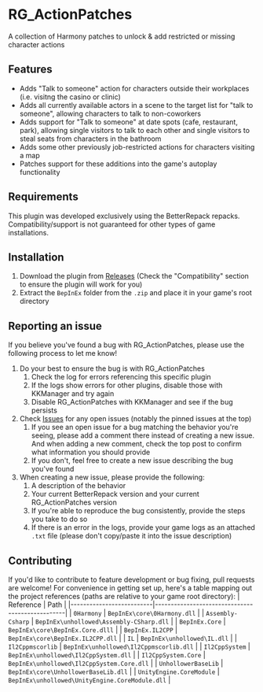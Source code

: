 # RG_ActionPatches
A collection of Harmony patches to unlock &amp; add restricted or missing character actions

## Features
- Adds "Talk to someone" action for characters outside their workplaces (i.e. visitng the casino or clinic)
- Adds all currently available actors in a scene to the target list for "talk to someone", allowing characters to talk to non-coworkers
- Adds support for "Talk to someone" at date spots (cafe, restaurant, park), allowing single visitors to talk to each other and single visitors to steal seats from characters in the bathroom
- Adds some other previously job-restricted actions for characters visiting a map
- Patches support for these additions into the game's autoplay functionality

## Requirements
This plugin was developed exclusively using the BetterRepack repacks. Compatibility/support is not guaranteed for other types of game installations.

## Installation
1. Download the plugin from [Releases](https://github.com/bogus-things/RG_ActionPatches/releases) (Check the "Compatibility" section to ensure the plugin will work for you)
2. Extract the `BepInEx` folder from the `.zip` and place it in your game's root directory

## Reporting an issue
If you believe you've found a bug with RG_ActionPatches, please use the following process to let me know!
1. Do your best to ensure the bug is with RG_ActionPatches
    1. Check the log for errors referencing this specific plugin
    2. If the logs show errors for other plugins, disable those with KKManager and try again
    3. Disable RG_ActionPatches with KKManager and see if the bug persists
2. Check [Issues](https://github.com/bogus-things/RG_ActionPatches/issues) for any open issues (notably the pinned issues at the top)
    1. If you see an open issue for a bug matching the behavior you're seeing, please add a comment there instead of creating a new issue. And when adding a new comment, check the top post to confirm what information you should provide
    2. If you don't, feel free to create a new issue describing the bug you've found
3. When creating a new issue, please provide the following:
    1. A description of the behavior
    2. Your current BetterRepack version and your current RG_ActionPatches version
    3. If you're able to reproduce the bug consistently, provide the steps you take to do so
    4. If there is an error in the logs, provide your game logs as an attached `.txt` file (please don't copy/paste it into the issue description)
  
  ## Contributing
  If you'd like to contribute to feature development or bug fixing, pull requests are welcome! For convenience in getting set up, here's a table mapping out the project references (paths are relative to your game root directory):
| Reference                | Path                                            |
|--------------------------|-------------------------------------------------|
| `0Harmony`               | `BepInEx\core\0Harmony.dll`                     |
| `Assembly-Csharp`        | `BepInEx\unhollowed\Assembly-CSharp.dll`        |
| `BepInEx.Core`           | `BepInEx\core\BepInEx.Core.dlll`                |
| `BepInEx.IL2CPP`         | `BepInEx\core\BepInEx.IL2CPP.dll`               |
| `IL`                     | `BepInEx\unhollowed\IL.dll`                     |
| `Il2Cppmscorlib`         | `BepInEx\unhollowed\Il2Cppmscorlib.dll`         |
| `Il2CppSystem`           | `BepInEx\unhollowed\Il2CppSystem.dll`           |
| `Il2CppSystem.Core`      | `BepInEx\unhollowed\Il2CppSystem.Core.dll`      |
| `UnhollowerBaseLib`      | `BepInEx\core\UnhollowerBaseLib.dll`            |
| `UnityEngine.CoreModule` | `BepInEx\unhollowed\UnityEngine.CoreModule.dll` |
